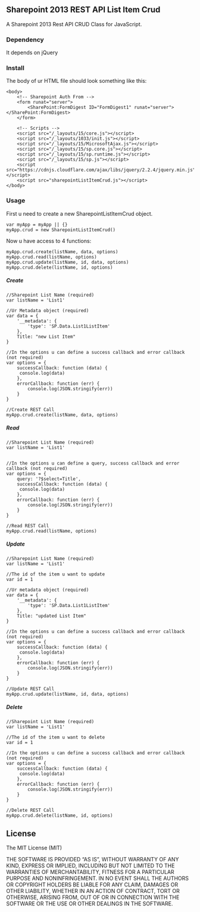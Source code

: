 ## Sharepoint 2013 REST API List Item Crud
A Sharepoint 2013 Rest API CRUD Class for JavaScript.

### Dependency
It depends on jQuery

### Install
The body of ur HTML file should look something like this:

```
<body>
    <!-- Sharepoint Auth From -->
    <form runat="server">
        <SharePoint:FormDigest ID="FormDigest1" runat="server"></SharePoint:FormDigest>
    </form>

    <!-- Scripts -->
    <script src="/_layouts/15/core.js"></script>
    <script src="/_layouts/1033/init.js"></script>
    <script src="/_layouts/15/MicrosoftAjax.js"></script>
    <script src="/_layouts/15/sp.core.js"></script>
    <script src="/_layouts/15/sp.runtime.js"></script>
    <script src="/_layouts/15/sp.js"></script>
    <script src="https://cdnjs.cloudflare.com/ajax/libs/jquery/2.2.4/jquery.min.js"></script>
    <script src="sharepointListItemCrud.js"></script>
</body>
```
### Usage

First u need to create a new SharepointListItemCrud object.
```
var myApp = myApp || {}
myApp.crud = new SharepointListItemCrud()
```

Now u have access to 4 functions:
```
myApp.crud.create(listName, data, options)
myApp.crud.read(listName, options)
myApp.crud.update(listName, id, data, options)
myApp.crud.delete(listName, id, options)
```

##### Create
```
//Sharepoint List Name (required)
var listName = 'List1'

//Ur Metadata object (required)
var data = {
    '__metadata': {
        'type': 'SP.Data.List1ListItem'
    },
    Title: "new List Item"
}

//In the options u can define a success callback and error callback (not required)
var options = {
    successCallback: function (data) {
     console.log(data)
    },
    errorCallback: function (err) {
        console.log(JSON.stringify(err))
    }
}

//Create REST Call
myApp.crud.create(listName, data, options)
```
##### Read
```
//Sharepoint List Name (required)
var listName = 'List1'


//In the options u can define a query, success callback and error callback (not required)
var options = {
    query: '?$select=Title',
    successCallback: function (data) {
     console.log(data)
    },
    errorCallback: function (err) {
        console.log(JSON.stringify(err))
    }
}

//Read REST Call
myApp.crud.read(listName, options)
```
##### Update
```
//Sharepoint List Name (required)
var listName = 'List1'

//The id of the item u want to update
var id = 1

//Ur metadata object (required)
var data = {
    '__metadata': {
        'type': 'SP.Data.List1ListItem'
    },
    Title: "updated List Item"
}

//In the options u can define a success callback and error callback (not required)
var options = {
    successCallback: function (data) {
     console.log(data)
    },
    errorCallback: function (err) {
        console.log(JSON.stringify(err))
    }
}

//Update REST Call
myApp.crud.update(listName, id, data, options)
```
##### Delete
```
//Sharepoint List Name (required)
var listName = 'List1'

//The id of the item u want to delete
var id = 1

//In the options u can define a success callback and error callback (not required)
var options = {
    successCallback: function (data) {
     console.log(data)
    },
    errorCallback: function (err) {
        console.log(JSON.stringify(err))
    }
}

//Delete REST Call
myApp.crud.delete(listName, id, options)
```
## License
The MIT License (MIT)

THE SOFTWARE IS PROVIDED “AS IS”, WITHOUT WARRANTY OF ANY KIND, EXPRESS OR IMPLIED, INCLUDING BUT NOT LIMITED TO THE WARRANTIES OF MERCHANTABILITY, FITNESS FOR A PARTICULAR PURPOSE AND NONINFRINGEMENT. IN NO EVENT SHALL THE AUTHORS OR COPYRIGHT HOLDERS BE LIABLE FOR ANY CLAIM, DAMAGES OR OTHER LIABILITY, WHETHER IN AN ACTION OF CONTRACT, TORT OR OTHERWISE, ARISING FROM, OUT OF OR IN CONNECTION WITH THE SOFTWARE OR THE USE OR OTHER DEALINGS IN THE SOFTWARE.
